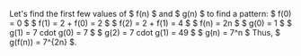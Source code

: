 Let's find the first few values of $ f(n) $ and $ g(n) $ to find a pattern: 
$ f(0) = 0 $ 
$ f(1) = 2 + f(0) = 2 $ 
$ f(2) = 2 + f(1) = 4 $ 
$ f(n) = 2n $ 
$ g(0) = 1 $ 
$ g(1) = 7 cdot g(0) = 7 $ 
$ g(2) = 7 cdot g(1) = 49 $ 
$ g(n) = 7^n $ 
Thus, $ g(f(n)) = 7^{2n} $.

